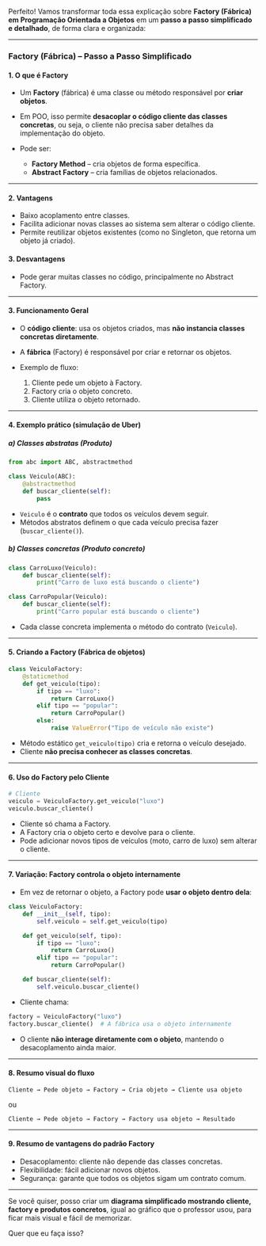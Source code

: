Perfeito! Vamos transformar toda essa explicação sobre **Factory (Fábrica) em Programação Orientada a Objetos** em um **passo a passo simplificado e detalhado**, de forma clara e organizada:

---

### **Factory (Fábrica) – Passo a Passo Simplificado**

#### 1. **O que é Factory**

* Um **Factory** (fábrica) é uma classe ou método responsável por **criar objetos**.
* Em POO, isso permite **desacoplar o código cliente das classes concretas**, ou seja, o cliente não precisa saber detalhes da implementação do objeto.
* Pode ser:

  * **Factory Method** – cria objetos de forma específica.
  * **Abstract Factory** – cria famílias de objetos relacionados.

---

#### 2. **Vantagens**

* Baixo acoplamento entre classes.
* Facilita adicionar novas classes ao sistema sem alterar o código cliente.
* Permite reutilizar objetos existentes (como no Singleton, que retorna um objeto já criado).

#### 3. **Desvantagens**

* Pode gerar muitas classes no código, principalmente no Abstract Factory.

---

#### 3. **Funcionamento Geral**

* O **código cliente**: usa os objetos criados, mas **não instancia classes concretas diretamente**.
* A **fábrica** (Factory) é responsável por criar e retornar os objetos.
* Exemplo de fluxo:

  1. Cliente pede um objeto à Factory.
  2. Factory cria o objeto concreto.
  3. Cliente utiliza o objeto retornado.

---

#### 4. **Exemplo prático (simulação de Uber)**

##### a) Classes abstratas (Produto)

```python
from abc import ABC, abstractmethod

class Veiculo(ABC):
    @abstractmethod
    def buscar_cliente(self):
        pass
```

* `Veiculo` é o **contrato** que todos os veículos devem seguir.
* Métodos abstratos definem o que cada veículo precisa fazer (`buscar_cliente()`).

##### b) Classes concretas (Produto concreto)

```python
class CarroLuxo(Veiculo):
    def buscar_cliente(self):
        print("Carro de luxo está buscando o cliente")

class CarroPopular(Veiculo):
    def buscar_cliente(self):
        print("Carro popular está buscando o cliente")
```

* Cada classe concreta implementa o método do contrato (`Veiculo`).

---

#### 5. **Criando a Factory (Fábrica de objetos)**

```python
class VeiculoFactory:
    @staticmethod
    def get_veiculo(tipo):
        if tipo == "luxo":
            return CarroLuxo()
        elif tipo == "popular":
            return CarroPopular()
        else:
            raise ValueError("Tipo de veículo não existe")
```

* Método estático `get_veiculo(tipo)` cria e retorna o veículo desejado.
* Cliente **não precisa conhecer as classes concretas**.

---

#### 6. **Uso do Factory pelo Cliente**

```python
# Cliente
veiculo = VeiculoFactory.get_veiculo("luxo")
veiculo.buscar_cliente()
```

* Cliente só chama a Factory.
* A Factory cria o objeto certo e devolve para o cliente.
* Pode adicionar novos tipos de veículos (moto, carro de luxo) sem alterar o cliente.

---

#### 7. **Variação: Factory controla o objeto internamente**

* Em vez de retornar o objeto, a Factory pode **usar o objeto dentro dela**:

```python
class VeiculoFactory:
    def __init__(self, tipo):
        self.veiculo = self.get_veiculo(tipo)

    def get_veiculo(self, tipo):
        if tipo == "luxo":
            return CarroLuxo()
        elif tipo == "popular":
            return CarroPopular()

    def buscar_cliente(self):
        self.veiculo.buscar_cliente()
```

* Cliente chama:

```python
factory = VeiculoFactory("luxo")
factory.buscar_cliente()  # A fábrica usa o objeto internamente
```

* O cliente **não interage diretamente com o objeto**, mantendo o desacoplamento ainda maior.

---

#### 8. **Resumo visual do fluxo**

```
Cliente → Pede objeto → Factory → Cria objeto → Cliente usa objeto
```

ou

```
Cliente → Pede objeto → Factory → Factory usa objeto → Resultado
```

---

#### 9. **Resumo de vantagens do padrão Factory**

* Desacoplamento: cliente não depende das classes concretas.
* Flexibilidade: fácil adicionar novos objetos.
* Segurança: garante que todos os objetos sigam um contrato comum.

---

Se você quiser, posso criar um **diagrama simplificado mostrando cliente, factory e produtos concretos**, igual ao gráfico que o professor usou, para ficar mais visual e fácil de memorizar.

Quer que eu faça isso?
